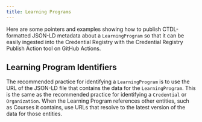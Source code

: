 ```yaml
---
title: Learning Programs
---
```


Here are some pointers and examples showing how to publish CTDL-formatted
JSON-LD metadata about a `LearningProgram` so that it can be easily ingested
into the Credential Registry with the Credential Registry Publish Action tool on
GitHub Actions.

## Learning Program Identifiers

The recommended practice for identifying a `LearningProgram` is to use the URL
of the JSON-LD file that contains the data for the `LearningProgram`. This is
the same as the recommended practice for identifying a `Credential` or
`Organization`. When the Learning Program references other entities, such as
Courses it contains, use URLs that resolve to the latest version of the data for
those entities.
